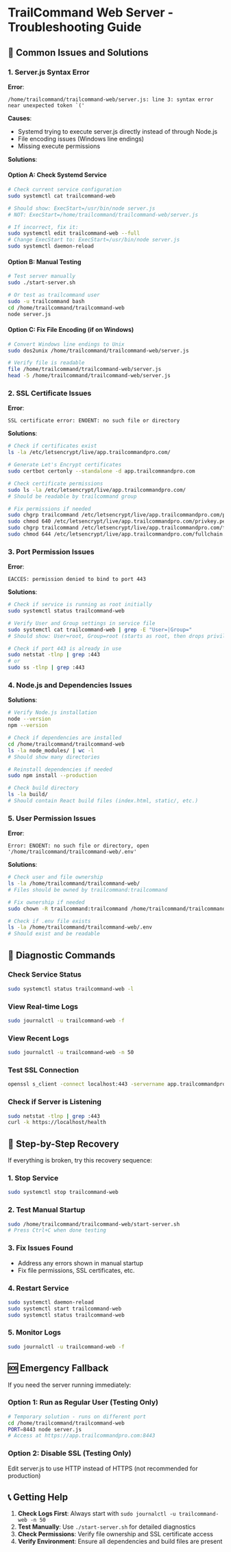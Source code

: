 # TrailCommand Web Server - Troubleshooting Guide

## 🚨 Common Issues and Solutions

### 1. Server.js Syntax Error

**Error**:
```
/home/trailcommand/trailcommand-web/server.js: line 3: syntax error near unexpected token `('
```

**Causes**:
- Systemd trying to execute server.js directly instead of through Node.js
- File encoding issues (Windows line endings)
- Missing execute permissions

**Solutions**:

#### Option A: Check Systemd Service
```bash
# Check current service configuration
sudo systemctl cat trailcommand-web

# Should show: ExecStart=/usr/bin/node server.js
# NOT: ExecStart=/home/trailcommand/trailcommand-web/server.js

# If incorrect, fix it:
sudo systemctl edit trailcommand-web --full
# Change ExecStart to: ExecStart=/usr/bin/node server.js
sudo systemctl daemon-reload
```

#### Option B: Manual Testing
```bash
# Test server manually
sudo ./start-server.sh

# Or test as trailcommand user
sudo -u trailcommand bash
cd /home/trailcommand/trailcommand-web
node server.js
```

#### Option C: Fix File Encoding (if on Windows)
```bash
# Convert Windows line endings to Unix
sudo dos2unix /home/trailcommand/trailcommand-web/server.js

# Verify file is readable
file /home/trailcommand/trailcommand-web/server.js
head -5 /home/trailcommand/trailcommand-web/server.js
```

### 2. SSL Certificate Issues

**Error**:
```
SSL certificate error: ENOENT: no such file or directory
```

**Solutions**:
```bash
# Check if certificates exist
ls -la /etc/letsencrypt/live/app.trailcommandpro.com/

# Generate Let's Encrypt certificates
sudo certbot certonly --standalone -d app.trailcommandpro.com

# Check certificate permissions
sudo ls -la /etc/letsencrypt/live/app.trailcommandpro.com/
# Should be readable by trailcommand group

# Fix permissions if needed
sudo chgrp trailcommand /etc/letsencrypt/live/app.trailcommandpro.com/privkey.pem
sudo chmod 640 /etc/letsencrypt/live/app.trailcommandpro.com/privkey.pem
sudo chgrp trailcommand /etc/letsencrypt/live/app.trailcommandpro.com/fullchain.pem
sudo chmod 644 /etc/letsencrypt/live/app.trailcommandpro.com/fullchain.pem
```

### 3. Port Permission Issues

**Error**:
```
EACCES: permission denied to bind to port 443
```

**Solutions**:
```bash
# Check if service is running as root initially
sudo systemctl status trailcommand-web

# Verify User and Group settings in service file
sudo systemctl cat trailcommand-web | grep -E "User=|Group="
# Should show: User=root, Group=root (starts as root, then drops privileges)

# Check if port 443 is already in use
sudo netstat -tlnp | grep :443
# or
sudo ss -tlnp | grep :443
```

### 4. Node.js and Dependencies Issues

**Solutions**:
```bash
# Verify Node.js installation
node --version
npm --version

# Check if dependencies are installed
cd /home/trailcommand/trailcommand-web
ls -la node_modules/ | wc -l
# Should show many directories

# Reinstall dependencies if needed
sudo npm install --production

# Check build directory
ls -la build/
# Should contain React build files (index.html, static/, etc.)
```

### 5. User Permission Issues

**Error**:
```
Error: ENOENT: no such file or directory, open '/home/trailcommand/trailcommand-web/.env'
```

**Solutions**:
```bash
# Check user and file ownership
ls -la /home/trailcommand/trailcommand-web/
# Files should be owned by trailcommand:trailcommand

# Fix ownership if needed
sudo chown -R trailcommand:trailcommand /home/trailcommand/trailcommand-web/

# Check if .env file exists
ls -la /home/trailcommand/trailcommand-web/.env
# Should exist and be readable
```

## 🔧 Diagnostic Commands

### Check Service Status
```bash
sudo systemctl status trailcommand-web -l
```

### View Real-time Logs
```bash
sudo journalctl -u trailcommand-web -f
```

### View Recent Logs
```bash
sudo journalctl -u trailcommand-web -n 50
```

### Test SSL Connection
```bash
openssl s_client -connect localhost:443 -servername app.trailcommandpro.com
```

### Check if Server is Listening
```bash
sudo netstat -tlnp | grep :443
curl -k https://localhost/health
```

## 🚀 Step-by-Step Recovery

If everything is broken, try this recovery sequence:

### 1. Stop Service
```bash
sudo systemctl stop trailcommand-web
```

### 2. Test Manual Startup
```bash
sudo /home/trailcommand/trailcommand-web/start-server.sh
# Press Ctrl+C when done testing
```

### 3. Fix Issues Found
- Address any errors shown in manual startup
- Fix file permissions, SSL certificates, etc.

### 4. Restart Service
```bash
sudo systemctl daemon-reload
sudo systemctl start trailcommand-web
sudo systemctl status trailcommand-web
```

### 5. Monitor Logs
```bash
sudo journalctl -u trailcommand-web -f
```

## 🆘 Emergency Fallback

If you need the server running immediately:

### Option 1: Run as Regular User (Testing Only)
```bash
# Temporary solution - runs on different port
cd /home/trailcommand/trailcommand-web
PORT=8443 node server.js
# Access at https://app.trailcommandpro.com:8443
```

### Option 2: Disable SSL (Testing Only)
Edit server.js to use HTTP instead of HTTPS (not recommended for production)

## 📞 Getting Help

1. **Check Logs First**: Always start with `sudo journalctl -u trailcommand-web -n 50`
2. **Test Manually**: Use `./start-server.sh` for detailed diagnostics
3. **Check Permissions**: Verify file ownership and SSL certificate access
4. **Verify Environment**: Ensure all dependencies and build files are present